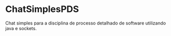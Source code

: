 # ChatSimplesPDS
Chat simples para a disciplina de processo detalhado de software utilizando java e sockets.
